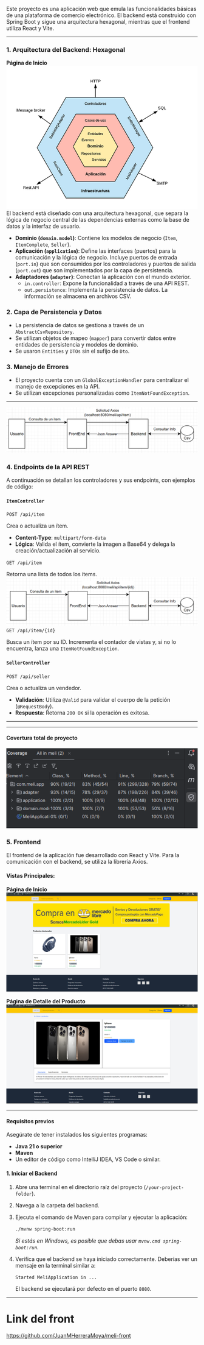 Este proyecto es una aplicación web que emula las funcionalidades básicas de una plataforma de comercio electrónico. El backend está construido con Spring Boot y sigue una arquitectura hexagonal, mientras que el frontend utiliza React y Vite.

---

### 1. Arquitectura del Backend: Hexagonal
**Página de Inicio**
![Hexagoal](fotos/arqui_3.png)
El backend está diseñado con una arquitectura hexagonal, que separa la lógica de negocio central de las dependencias externas como la base de datos y la interfaz de usuario.

* **Dominio (`domain.model`)**: Contiene los modelos de negocio (`Item`, `ItemComplete`, `Seller`).
* **Aplicación (`application`)**: Define las interfaces (puertos) para la comunicación y la lógica de negocio. Incluye puertos de entrada (`port.in`) que son consumidos por los controladores y puertos de salida (`port.out`) que son implementados por la capa de persistencia.
* **Adaptadores (`adapter`)**: Conectan la aplicación con el mundo exterior.
    * `in.controller`: Expone la funcionalidad a través de una API REST.
    * `out.persistence`: Implementa la persistencia de datos. La información se almacena en archivos CSV.

### 2. Capa de Persistencia y Datos

* La persistencia de datos se gestiona a través de un `AbstractCsvRepository`.
* Se utilizan objetos de mapeo (`mapper`) para convertir datos entre entidades de persistencia y modelos de dominio.
* Se usaron `Entities` y `DTOs` sin el sufijo de `Dto`.

### 3. Manejo de Errores

* El proyecto cuenta con un `GlobalExceptionHandler` para centralizar el manejo de excepciones en la API.
* Se utilizan excepciones personalizadas como `ItemNotFoundException`.

---
![Frlujo 1](fotos/arqui_1-1.png)
### 4. Endpoints de la API REST

A continuación se detallan los controladores y sus endpoints, con ejemplos de código:

#### **`ItemController`**

`POST /api/item`

Crea o actualiza un ítem.

* **Content-Type**: `multipart/form-data`
* **Lógica**: Valida el ítem, convierte la imagen a Base64 y delega la creación/actualización al servicio.

`GET /api/item`

Retorna una lista de todos los ítems.
![Frlujo 2](fotos/arqui_2-2.png)
`GET /api/item/{id}`

Busca un ítem por su ID. Incrementa el contador de vistas y, si no lo encuentra, lanza una `ItemNotFoundException`.

#### **`SellerController`**

`POST /api/seller`

Crea o actualiza un vendedor.

* **Validación**: Utiliza `@Valid` para validar el cuerpo de la petición (`@RequestBody`).
* **Respuesta**: Retorna `200 OK` si la operación es exitosa.

---
-----------------------------
#### Covertura total de proyecto
![Covertura](fotos/covertura.png)

### 5. Frontend

El frontend de la aplicación fue desarrollado con React y Vite. Para la comunicación con el backend, se utiliza la librería Axios.

#### Vistas Principales:

**Página de Inicio**
![Página de Inicio](fotos/home.png)

**Página de Detalle del Producto**
![Página de Detalle del Producto](fotos/producto.png)


---------------------------------------------------------------------
#### Requisitos previos

Asegúrate de tener instalados los siguientes programas:
* **Java 21 o superior**
* **Maven**
* Un editor de código como IntelliJ IDEA, VS Code o similar.

#### 1. Iniciar el Backend

1.  Abre una terminal en el directorio raíz del proyecto (`/your-project-folder`).
2.  Navega a la carpeta del backend.
3.  Ejecuta el comando de Maven para compilar y ejecutar la aplicación:
    ```bash
    ./mvnw spring-boot:run
    ```
    *Si estás en Windows, es posible que debas usar `mvnw.cmd spring-boot:run`.*

4.  Verifica que el backend se haya iniciado correctamente. Deberías ver un mensaje en la terminal similar a:
    ```
    Started MeliApplication in ...
    ```
    El backend se ejecutará por defecto en el puerto `8080`.

--------------------------
# Link del front
https://github.com/JuanMHerreraMoya/meli-front

